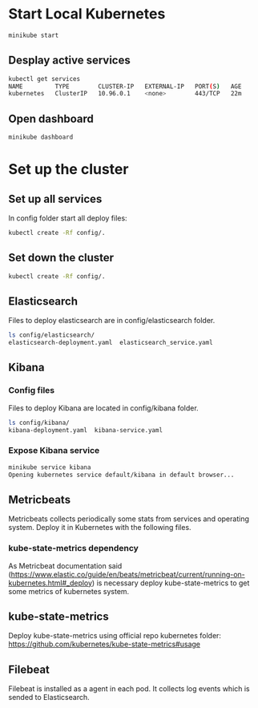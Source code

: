 # Start Local Kubernetes
``` bash
minikube start
```

## Desplay active services
``` bash
kubectl get services
NAME         TYPE        CLUSTER-IP   EXTERNAL-IP   PORT(S)   AGE
kubernetes   ClusterIP   10.96.0.1    <none>        443/TCP   22m
```

## Open dashboard 
``` bash
minikube dashboard
```

# Set up the cluster
## Set up all services
In config folder start all deploy files: 
``` bash
kubectl create -Rf config/.
```

## Set down the cluster 
``` bash
kubectl create -Rf config/.
```

## Elasticsearch
Files to deploy elasticsearch are in config/elasticsearch folder. 
``` bash
ls config/elasticsearch/
elasticsearch-deployment.yaml  elasticsearch_service.yaml
```

## Kibana
### Config files
Files to deploy Kibana are located in config/kibana folder.
``` bash
ls config/kibana/
kibana-deployment.yaml  kibana-service.yaml
```

### Expose Kibana service 
``` bash
minikube service kibana
Opening kubernetes service default/kibana in default browser...
```

## Metricbeats
Metricbeats collects periodically some stats from services and operating system. Deploy it in Kubernetes with the following files.

### kube-state-metrics dependency
As Metricbeat documentation said (https://www.elastic.co/guide/en/beats/metricbeat/current/running-on-kubernetes.html#_deploy) is necessary deploy kube-state-metrics to get some metrics of kubernetes system.

## kube-state-metrics
Deploy kube-state-metrics using official repo kubernetes folder: https://github.com/kubernetes/kube-state-metrics#usage

## Filebeat
Filebeat is installed as a agent in each pod. It collects log events which is sended to Elasticsearch. 
